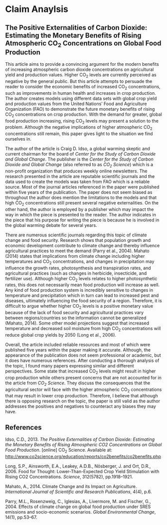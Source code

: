 # Claim Anaylsis
## The Positive Externalities of Carbon Dioxide: Estimating the Monetary Benefits of Rising Atmospheric CO<sub>2</sub> Concentrations on Global Food Production

This article aims to provide a convincing argument for the modern benefits of increasing atmospheric carbon dioxide concentrations on agricultural yield and production values. Higher CO<sub>2</sub> levels are currently perceived as negative by the general public. But this article attempts to persuade the reader to consider the economic benefits of increased CO<sub>2</sub> concentrations, such as improvements in human health and increases in crop production. The author creates models using different data sets with global crop yield and production values from the United Nations’ Food and Agriculture Organization (FAO) to demonstrate the future monetary benefits of rising CO<sub>2</sub> concentrations on crop production. With the demand for greater, global food production increasing, rising CO<sub>2</sub> levels may present a solution to the problem. Although the negative implications of higher atmospheric CO<sub>2</sub> concentrations still remain, this paper gives light to the situation we find ourselves in. 

The author of the article is Craig D. Idso, a global warming skeptic and current chairman for the board of *Center for the Study of Carbon Dioxide and Global Change*. The publisher is the *Center for the Study of Carbon Dioxide and Global Change* (also referred to as *CO<sub>2</sub> Science*) which is a non-profit organization that produces weekly online newsletters. The research presented in the article are reputable scientific journals and the data used to create the models was taken from FAO which is a reliable source. Most of the journal articles referenced in the paper were published within five years of the publication. The paper does not seem biased as throughout the author does mention the limitations to the models and that high CO<sub>2</sub> concentrations still present several negative externalities. On the other hand, the author is employed by a publisher which may impact the way in which the piece is presented to the reader. The author indicates in the piece that his purpose for writing the piece is because he is involved in the global warming debate for several years. 

There are numerous scientific journals regarding this topic of climate change and food security. Research shows that population growth and economic development contribute to climate change and thereby influence agricultural practices to meet the demand (Parry et al., 2004). Mahato (2014) states that implications from climate change including higher temperatures and CO<sub>2</sub> concentrations, and changes in precipitation may influence the growth rates, photosynthesis and transpiration rates, and agricultural practices (such as changes in herbicide, insecticide, and fertilizer use). Although higher CO<sub>2</sub> levels relates to higher photosynthetic rates, this does not necessarily mean food production will increase as well. Any kind of food production system is incredibly sensitive to changes in temperature and precipitation which in turn can lead to increased pest and diseases, ultimately influencing the food security of a region. Therefore, it is difficult to argue whether higher CO<sub>2</sub> levels is a positive monetary value because of the lack of food security and agricultural practices vary between regions/countries so the information cannot be generalized (Mahato, 2014). Some other model projections suggest that increased temperature and decreased soil moisture from high CO<sub>2</sub> concentrations will reduce global crop yields by 2050 (Long et al., 2006).

Overall, the article included reliable resources and most of which were published five years within the paper making it accurate. Although, the appearance of the publication does not seem professional or academic, but it does have numerous references. After conducting a thorough analysis of the topic, I found many papers expressing similar and different perspectives. Some state that increased CO<sub>2</sub> levels might result in higher crop production while others present concerns that are not accounted for in the article from *CO<sub>2</sub> Science*. They discuss the consequences that the agricultural sector will face with the higher atmospheric CO<sub>2</sub> concentrations that may result in lower crop production. Therefore, I believe that although there is opposing research on the topic, the paper is still valid as the author addresses the positives and negatives to counteract any biases they may have.


## References
Idso, C.D., 2013. *The Positive Externalities of Carbon Dioxide: Estimating the Monetary Benefits of Rising Atmospheric CO2 Concentrations on Global Food Production*. [online] CO<sub>2</sub> Science. Available at: <br>http://www.co2science.org/education/reports/co2benefits/co2benefits.php<br>

Long, S.P., Ainsworth, E.A., Leakey, A.D.B., Nösberger, J. and Ort, D.R., 2006. Food for Thought: Lower-Than-Expected Crop Yield Stimulation with Rising CO2 Concentrations. *Science*, 312(5782), pp.1918–1921.

Mahato, A., 2014. Climate Change and its Impact on Agriculture. *International Journal of Scientific and Research Publications*, 4(4), p.6.

Parry, M.L., Rosenzweig, C., Iglesias, A., Livermore, M. and Fischer, G., 2004. Effects of climate change on global food production under SRES emissions and socio-economic scenarios. *Global Environmental Change*, 14(1), pp.53–67.





